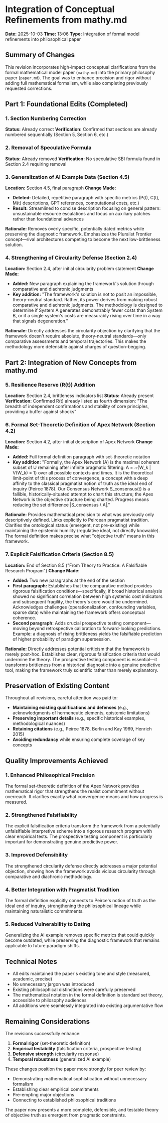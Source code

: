 # Integration of Conceptual Refinements from mathy.md

**Date:** 2025-10-03
**Time:** 13:06
**Type:** Integration of formal model refinements into philosophical paper

## Summary of Changes

This revision incorporates high-impact conceptual clarifications from the formal mathematical model paper (`mathy.md`) into the primary philosophy paper (`paper.md`). The goal was to enhance precision and rigor without adding full mathematical formalism, while also completing previously requested corrections.

## Part 1: Foundational Edits (Completed)

### 1. Section Numbering Correction
**Status:** Already correct
**Verification:** Confirmed that sections are already numbered sequentially (Section 5, Section 6, etc.)

### 2. Removal of Speculative Formula
**Status:** Already removed
**Verification:** No speculative SBI formula found in Section 2.4 requiring removal

### 3. Generalization of AI Example Data (Section 4.5)
**Location:** Section 4.5, final paragraph
**Change Made:**
- **Deleted:** Detailed, repetitive paragraph with specific metrics (P(t), C(t), M(t) descriptions, GPT references, computational costs, etc.)
- **Result:** Streamlined to concise description focusing on general pattern: unsustainable resource escalations and focus on auxiliary patches rather than foundational advances

**Rationale:** Removes overly specific, potentially dated metrics while preserving the diagnostic framework. Emphasizes the Pluralist Frontier concept—rival architectures competing to become the next low-brittleness solution.

### 4. Strengthening of Circularity Defense (Section 2.4)
**Location:** Section 2.4, after initial circularity problem statement
**Change Made:**
- **Added:** New paragraph explaining the framework's solution through comparative and diachronic judgments
- **Key addition:** "The framework's solution is not to posit an impossible, theory-neutral standard. Rather, its power derives from making robust comparative and diachronic judgments. The methodology is designed to determine if System A generates demonstrably fewer costs than System B, or if a single system's costs are measurably rising over time in a way that signals degeneration."

**Rationale:** Directly addresses the circularity objection by clarifying that the framework doesn't require absolute, theory-neutral standards—only comparative assessments and temporal trajectories. This makes the methodology more defensible against charges of question-begging.

## Part 2: Integration of New Concepts from mathy.md

### 5. Resilience Reserve (R(t)) Addition
**Location:** Section 2.4, brittleness indicators list
**Status:** Already present
**Verification:** Confirmed R(t) already listed as fourth dimension: "The breadth of independent confirmations and stability of core principles, providing a buffer against shocks"

### 6. Formal Set-Theoretic Definition of Apex Network (Section 4.2)
**Location:** Section 4.2, after initial description of Apex Network
**Change Made:**
- **Added:** Full formal definition paragraph with set-theoretic notation
- **Key addition:** "Formally, the Apex Network (A) is the maximal coherent subset of U remaining after infinite pragmatic filtering: A = ∩{W_k | V(W_k) = 1} over all possible contexts and times. It is the theoretical limit-point of this process of convergence, a concept with a deep affinity to the classical pragmatist notion of truth as the ideal end of inquiry (Peirce 1878). Our Consensus Network S_consensus(t) is a fallible, historically-situated attempt to chart this structure; the Apex Network is the objective structure being charted. Progress means reducing the set difference |S_consensus \ A|."

**Rationale:** Provides mathematical precision to what was previously only descriptively defined. Links explicitly to Peircean pragmatist tradition. Clarifies the ontological status (emergent, not pre-existing) while maintaining the epistemic humility (regulative ideal, not directly knowable). The formal definition makes precise what "objective truth" means in this framework.

### 7. Explicit Falsification Criteria (Section 8.5)
**Location:** End of Section 8.5 ("From Theory to Practice: A Falsifiable Research Program")
**Change Made:**
- **Added:** Two new paragraphs at the end of the section
- **First paragraph:** Establishes that the comparative method provides rigorous falsification conditions—specifically, if broad historical analysis showed no significant correlation between high systemic cost indicators and subsequent fragility, the theory's core would be undermined. Acknowledges challenges (operationalization, confounding variables, sparse data) while maintaining the framework offers conceptual coherence.
- **Second paragraph:** Adds crucial prospective testing component—moving beyond retrospective calibration to forward-looking predictions. Example: a diagnosis of rising brittleness yields the falsifiable prediction of higher probability of paradigm supersession.

**Rationale:** Directly addresses potential criticism that the framework is merely post-hoc. Establishes clear, rigorous falsification criteria that would undermine the theory. The prospective testing component is essential—it transforms brittleness from a historical diagnostic into a genuine predictive tool, making the framework truly scientific rather than merely explanatory.

## Preservation of Existing Content

Throughout all revisions, careful attention was paid to:
- **Maintaining existing qualifications and defenses** (e.g., acknowledgments of hermeneutic elements, epistemic limitations)
- **Preserving important details** (e.g., specific historical examples, methodological nuances)
- **Retaining citations** (e.g., Peirce 1878, Berlin and Kay 1969, Henrich 2015)
- **Avoiding redundancy** while ensuring complete coverage of key concepts

## Quality Improvements Achieved

### 1. Enhanced Philosophical Precision
The formal set-theoretic definition of the Apex Network provides mathematical rigor that strengthens the realist commitment without overreach. It clarifies exactly what convergence means and how progress is measured.

### 2. Strengthened Falsifiability
The explicit falsification criteria transform the framework from a potentially unfalsifiable interpretive scheme into a rigorous research program with clear empirical tests. The prospective testing component is particularly important for demonstrating genuine predictive power.

### 3. Improved Defensibility
The strengthened circularity defense directly addresses a major potential objection, showing how the framework avoids vicious circularity through comparative and diachronic methodology.

### 4. Better Integration with Pragmatist Tradition
The formal definition explicitly connects to Peirce's notion of truth as the ideal end of inquiry, strengthening the philosophical lineage while maintaining naturalistic commitments.

### 5. Reduced Vulnerability to Dating
Generalizing the AI example removes specific metrics that could quickly become outdated, while preserving the diagnostic framework that remains applicable to future paradigm shifts.

## Technical Notes

- All edits maintained the paper's existing tone and style (measured, academic, precise)
- No unnecessary jargon was introduced
- Existing philosophical distinctions were carefully preserved
- The mathematical notation in the formal definition is standard set theory, accessible to philosophy audiences
- All additions were seamlessly integrated into existing argumentative flow

## Remaining Considerations

The revisions successfully enhance:
1. **Formal rigor** (set-theoretic definition)
2. **Empirical testability** (falsification criteria, prospective testing)
3. **Defensive strength** (circularity response)
4. **Temporal robustness** (generalized AI example)

These changes position the paper more strongly for peer review by:
- Demonstrating mathematical sophistication without unnecessary formalism
- Establishing clear empirical commitments
- Pre-empting major objections
- Connecting to established philosophical traditions

The paper now presents a more complete, defensible, and testable theory of objective truth as emergent from pragmatic constraints.

